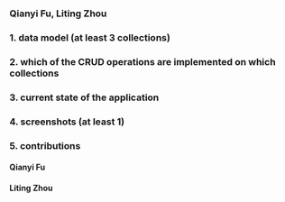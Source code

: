### Qianyi Fu, Liting Zhou
### 1. data model (at least 3 collections)
### 2. which of the CRUD operations are implemented on which collections
### 3. current state of the application
### 4. screenshots (at least 1)
### 5. contributions
#### Qianyi Fu
#### Liting Zhou
